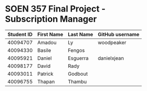 # SOEN 357 Final Project - Subscription Manager


| Student ID | First Name | Last Name | GitHub username            |
| ---        | ---        | ---       | ---                        |
| 40094707   | Amadou 	  | Ly	  |woodpeaker  |
| 40094330   | Basile 	  | Fengos  |  |
| 40095921   | Daniel    | Esguerra    |danielxjean    |
| 40098177   | David     | Rady    |    |
| 40093011   | Patrick     | Godbout    |    |
| 40096755   | Thapan     | Thambu    |    |

